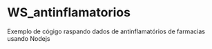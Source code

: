 # WS_antinflamatorios
Exemplo de cógigo raspando dados de antinflamatórios de farmacias usando Nodejs

